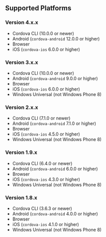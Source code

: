 ## Supported Platforms

### Version 4.x.x

- Cordova CLI (10.0.0 or newer)
- Android (`cordova-android` 12.0.0 or higher)
- Browser
- iOS (`cordova-ios` 6.0.0 or higher)

### Version 3.x.x

- Cordova CLI (10.0.0 or newer)
- Android (`cordova-android` 9.0.0 or higher)
- Browser
- iOS (`cordova-ios` 6.0.0 or higher)
- Windows Universal (not Windows Phone 8)

### Version 2.x.x

- Cordova CLI (7.1.0 or newer)
- Android (`cordova-android` 7.1.0 or higher)
- Browser
- iOS (`cordova-ios` 4.5.0 or higher)
- Windows Universal (not Windows Phone 8)

### Version 1.9.x

- Cordova CLI (6.4.0 or newer)
- Android (`cordova-android` 6.0.0 or higher)
- Browser
- iOS (`cordova-ios` 4.3.0 or higher)
- Windows Universal (not Windows Phone 8)

### Version 1.8.x

- Cordova CLI (3.6.3 or newer)
- Android (`cordova-android` 4.0.0 or higher)
- Browser
- iOS (`cordova-ios` 4.1.0 or higher)
- Windows Universal (not Windows Phone 8)
